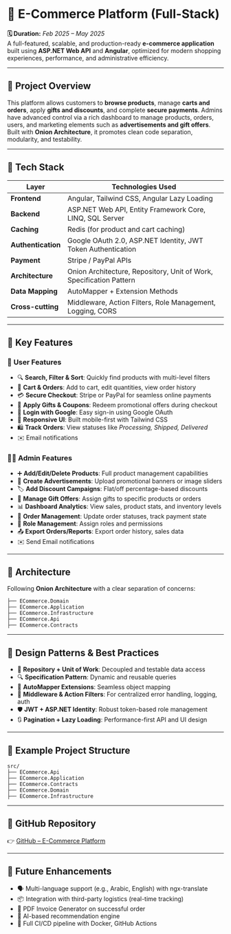 # 🛒 E-Commerce Platform (Full-Stack)

**🗓 Duration:** _Feb 2025 – May 2025_  
A full-featured, scalable, and production-ready **e-commerce application** built using **ASP.NET Web API** and **Angular**, optimized for modern shopping experiences, performance, and administrative efficiency.

---

## 📌 Project Overview

This platform allows customers to **browse products**, manage **carts and orders**, apply **gifts and discounts**, and complete **secure payments**. Admins have advanced control via a rich dashboard to manage products, orders, users, and marketing elements such as **advertisements and gift offers**. Built with **Onion Architecture**, it promotes clean code separation, modularity, and testability.

---

## 🔧 Tech Stack

| Layer             | Technologies Used                                                                 |
|------------------|------------------------------------------------------------------------------------|
| **Frontend**      | Angular, Tailwind CSS, Angular Lazy Loading                                        |
| **Backend**       | ASP.NET Web API, Entity Framework Core, LINQ, SQL Server                          |
| **Caching**       | Redis (for product and cart caching)                                               |
| **Authentication**| Google OAuth 2.0, ASP.NET Identity, JWT Token Authentication                      |
| **Payment**       | Stripe / PayPal APIs                                                               |
| **Architecture**  | Onion Architecture, Repository, Unit of Work, Specification Pattern               |
| **Data Mapping**  | AutoMapper + Extension Methods                                                     |
| **Cross-cutting** | Middleware, Action Filters, Role Management, Logging, CORS                        |

---

## 🚀 Key Features

### 👤 **User Features**
- 🔍 **Search, Filter & Sort**: Quickly find products with multi-level filters
- 🛒 **Cart & Orders**: Add to cart, edit quantities, view order history
- 💳 **Secure Checkout**: Stripe or PayPal for seamless online payments
- 🎁 **Apply Gifts & Coupons**: Redeem promotional offers during checkout
- 🔐 **Login with Google**: Easy sign-in using Google OAuth
- 📱 **Responsive UI**: Built mobile-first with Tailwind CSS
- 🛍 **Track Orders**: View statuses like *Processing, Shipped, Delivered*
- ✉️ Email notifications


### 👨‍💼 **Admin Features**
- ➕ **Add/Edit/Delete Products**: Full product management capabilities
- 🎯 **Create Advertisements**: Upload promotional banners or image sliders
- 🏷️ **Add Discount Campaigns**: Flat/off percentage-based discounts
- 🎁 **Manage Gift Offers**: Assign gifts to specific products or orders
- 📊 **Dashboard Analytics**: View sales, product stats, and inventory levels
- 🧾 **Order Management**: Update order statuses, track payment state
- 👥 **Role Management**: Assign roles and permissions
- 📤 **Export Orders/Reports**: Export order history, sales data
- ✉️ Send Email notifications 


---

## 🧱 Architecture

Following **Onion Architecture** with a clear separation of concerns:

```
├── ECommerce.Domain          
├── ECommerce.Application     
├── ECommerce.Infrastructure  
├── ECommerce.Api             
├── ECommerce.Contracts      
```

---

## 🔄 Design Patterns & Best Practices

- 🧩 **Repository + Unit of Work**: Decoupled and testable data access
- 🔍 **Specification Pattern**: Dynamic and reusable queries
- 🧭 **AutoMapper Extensions**: Seamless object mapping
- 🧱 **Middleware & Action Filters**: For centralized error handling, logging, auth
- 🛡️ **JWT + ASP.NET Identity**: Robust token-based role management
- 🔃 **Pagination + Lazy Loading**: Performance-first API and UI design

---

## 📂 Example Project Structure

```
src/
├── ECommerce.Api
├── ECommerce.Application
├── ECommerce.Contracts
├── ECommerce.Domain
├── ECommerce.Infrastructure
```

---

## 🔗 GitHub Repository

👉 [GitHub – E-Commerce Platform](https://github.com/your-username/ecommerce-app)

---

## 🎯 Future Enhancements

- 🗣️ Multi-language support (e.g., Arabic, English) with ngx-translate
- 📦 Integration with third-party logistics (real-time tracking)
- 🧾 PDF Invoice Generator on successful order
- 🧠 AI-based recommendation engine
- 🔄 Full CI/CD pipeline with Docker, GitHub Actions
